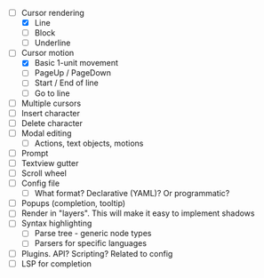 - [ ] Cursor rendering
  - [x] Line
  - [ ] Block
  - [ ] Underline
- [ ] Cursor motion
  - [x] Basic 1-unit movement
  - [ ] PageUp / PageDown
  - [ ] Start / End of line
  - [ ] Go to line
- [ ] Multiple cursors
- [ ] Insert character
- [ ] Delete character
- [ ] Modal editing
  - [ ] Actions, text objects, motions
- [ ] Prompt
- [ ] Textview gutter
- [ ] Scroll wheel
- [ ] Config file
  - [ ] What format? Declarative (YAML)? Or programmatic?
- [ ] Popups (completion, tooltip)
- [ ] Render in "layers". This will make it easy to implement shadows
- [ ] Syntax highlighting
  - [ ] Parse tree - generic node types
  - [ ] Parsers for specific languages
- [ ]  Plugins. API? Scripting? Related to config
  - [ ] LSP for completion

